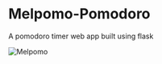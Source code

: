 # Melpomo-Pomodoro
A pomodoro timer web app built using flask


![Melpomo](https://github.com/emilydoh/Melpomo-Pomodoro/assets/113153067/7b190aac-18e4-4030-961a-c2c911576a84)
